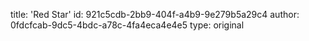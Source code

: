 title: 'Red Star'
id: 921c5cdb-2bb9-404f-a4b9-9e279b5a29c4
author: 0fdcfcab-9dc5-4bdc-a78c-4fa4eca4e4e5
type: original
